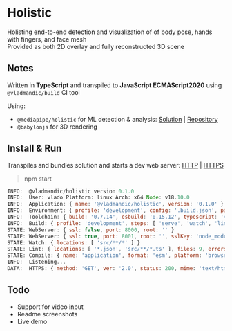 # Holistic

Holisting end-to-end detection and visualization of of body pose, hands with fingers, and face mesh  
Provided as both 2D overlay and fully reconstructed 3D scene  

## Notes

Written in **TypeScript** and transpiled to **JavaScript ECMAScript2020** using `@vladmandic/build` CI tool

Using:
- `@mediapipe/holistic` for ML detection & analysis: [Solution](https://google.github.io/mediapipe/solutions/holistic) | [Repository](https://github.com/google/mediapipe)
- `@babylonjs` for 3D rendering

## Install & Run

Transpiles and bundles solution and starts a dev web server: [HTTP](http://localhost:8001) | [HTTPS](https://localhost:8001)

> npm start

```js
INFO:  @vladmandic/holistic version 0.1.0
INFO:  User: vlado Platform: linux Arch: x64 Node: v18.10.0
INFO:  Application: { name: '@vladmandic/holistic', version: '0.1.0' }
INFO:  Environment: { profile: 'development', config: '.build.json', package: 'package.json', tsconfig: true, eslintrc: true, git: true }
INFO:  Toolchain: { build: '0.7.14', esbuild: '0.15.12', typescript: '4.8.4', typedoc: '0.23.19', eslint: '8.26.0' }
INFO:  Build: { profile: 'development', steps: [ 'serve', 'watch', 'lint', 'compile' ] }
STATE: WebServer: { ssl: false, port: 8000, root: '' }
STATE: WebServer: { ssl: true, port: 8001, root: '', sslKey: 'node_modules/@vladmandic/build/cert/https.key', sslCrt: 'node_modules/@vladmandic/build/cert/https.crt' }
STATE: Watch: { locations: [ 'src/**/*' ] }
STATE: Lint: { locations: [ '*.json', 'src/**/*.ts' ], files: 9, errors: 0, warnings: 0 }
STATE: Compile: { name: 'application', format: 'esm', platform: 'browser', input: 'src/index.ts', output: 'dist/index.js', files: 6, inputBytes: 94117, outputBytes: 9976829 }
INFO:  Listening...
DATA:  HTTPS: { method: 'GET', ver: '2.0', status: 200, mime: 'text/html', size: 1761, url: '/', remote: '::1' }
```

## Todo

- Support for video input
- Readme screenshots
- Live demo

